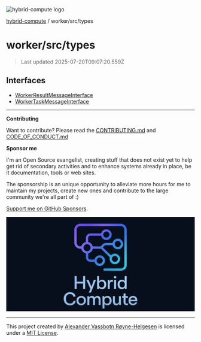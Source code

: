 <div><img alt="hybrid-compute logo" src="https://raw.githubusercontent.com/phun-ky/hybrid-compute/main/public/logo-hybrid-compute-horizontal-colored-package.svg?raw=true" style="max-height:32px;"/></div>

[hybrid-compute](../../../README.md) / worker/src/types

# worker/src/types

> Last updated 2025-07-20T09:07:20.559Z

## Interfaces

- [WorkerResultMessageInterface](interfaces/WorkerResultMessageInterface.md)
- [WorkerTaskMessageInterface](interfaces/WorkerTaskMessageInterface.md)

---

**Contributing**

Want to contribute? Please read the
[CONTRIBUTING.md](https://github.com/phun-ky/hybrid-compute/blob/main/CONTRIBUTING.md)
and
[CODE_OF_CONDUCT.md](https://github.com/phun-ky/hybrid-compute/blob/main/CODE_OF_CONDUCT.md)

**Sponsor me**

I'm an Open Source evangelist, creating stuff that does not exist yet to help
get rid of secondary activities and to enhance systems already in place, be it
documentation, tools or web sites.

The sponsorship is an unique opportunity to alleviate more hours for me to
maintain my projects, create new ones and contribute to the large community
we're all part of :)

[Support me on GitHub Sponsors](https://github.com/sponsors/phun-ky).

![@hybrid-compute banner with logo and text](https://github.com/phun-ky/hybrid-compute/blob/main/public/logo-banner.png?raw=true)

---

This project created by [Alexander Vassbotn Røyne-Helgesen](http://phun-ky.net)
is licensed under a [MIT License](https://choosealicense.com/licenses/mit/).
